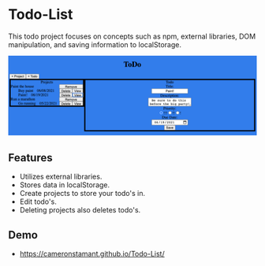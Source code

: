 # Todo-List

This todo project focuses on concepts such as npm, external libraries, DOM manipulation, and saving information to localStorage.

<p align="center">
    <img src="./todo.png" alt="Todo website" />
</p>

## Features

- Utilizes external libraries.
- Stores data in localStorage.
- Create projects to store your todo's in.
- Edit todo's.
- Deleting projects also deletes todo's.

## Demo

- https://cameronstamant.github.io/Todo-List/

